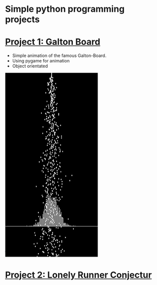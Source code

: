 # Simple python programming projects

# [Project 1: Galton Board](https://github.com/Timokko/GaltonBoard/blob/master/GaltonBoard.py)
* Simple animation of the famous Galton-Board.
* Using pygame for animation
* Object orientated 

![](/images/galton.png)


# [Project 2: Lonely Runner Conjectur]() 
